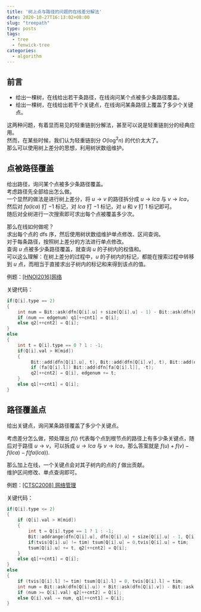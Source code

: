 ```yaml
---
title: '树上点与路径的问题的在线差分解法'
date: 2020-10-27T16:13:02+08:00
slug: "treepath"
type: posts
tags:
  - tree
  - fenwick-tree
categories:
  - algorithm
---
```


## 前言

- 给出一棵树，在线给出若干条路径，在线询问某个点被多少条路径覆盖。
- 给出一棵树，在线给出若干个关键点，在线询问某条路径上覆盖了多少个关键点。

这两种问题，有着显而易见的轻重链剖分解法，甚至可以说是轻重链剖分的经典应用。  
然而，在某些时候，我们认为轻重链剖分 $O(\log^2 n)$ 的代价太大了。  
那么可以使用树上差分的思想，利用树状数组维护。  

## 点被路径覆盖

给出路径，询问某个点被多少条路径覆盖。  
考虑路径先全部给出怎么做。  
一个显然的做法是进行树上差分，将 $u \to v$ 的路径拆分成 $u \to lca$ 与 $v \to lca$，然后对 $fa(lca)$ 打 $-1$ 标记，对 $lca$ 打 $-1$ 标记，对 $u$ 和 $v$ 打 $1$ 标记即可。  
随后对全树进行一次搜索即可求出每个点被覆盖多少次。

那么在线如何做呢？  
求出每个点的 dfs 序，然后使用树状数组维护单点修改、区间查询。  
对于每条路径，按照树上差分的方法进行单点修改。  
查询 $u$ 点被多少条路径覆盖，就查询 $u$ 的子树内的权值和。  
可以这么理解：在树上差分的过程中，$u$ 的子树内的标记，都能在搜索过程中转移到 $u$ 点，而相当于直接求出子树内的标记和来得到该点的值。  

例题：[\[HNOI2016\]网络](https://www.luogu.com.cn/problem/P3250)  

关键代码：

```cpp
if(Q[i].type == 2)
{
    int num = Bit::ask(dfn[Q[i].u] + size[Q[i].u] - 1) - Bit::ask(dfn[Q[i].u] - 1);
    if (num == edgenum) q1[++cnt1] = Q[i];
    else q2[++cnt2] = Q[i];
}
else
{
    int t = Q[i].type == 0 ? 1 : -1;
    if(Q[i].val > H[mid])
    {
         Bit::add(dfn[Q[i].u], t), Bit::add(dfn[Q[i].v], t), Bit::add(dfn[Q[i].l], -t);
         if (fa[Q[i].l]) Bit::add(dfn[fa[Q[i].l]], -t);
         q2[++cnt2] = Q[i], edgenum += t;
    }
    else q1[++cnt1] = Q[i];
}
```

## 路径覆盖点

给出关键点，询问某条路径覆盖了多少个关键点。

考虑差分怎么做，预处理出 $f(i)$ 代表每个点到根节点的路径上有多少条关键点，随后对于路径 $u \to v$，可以拆成 $u \to lca$ 与 $v \to lca$，那么答案就是 $f(u) + f(v) - f(lca) - f(fa(lca))$.

那么加上在线，一个关键点会对其子树内的点的 $f$ 做出贡献。  
维护区间修改、单点查询即可。

例题：[\[CTSC2008\] 网络管理](https://www.luogu.com.cn/problem/P4175)

关键代码：

```cpp
if(Q[i].type <= 2)
{
    if (Q[i].val > H[mid])
    {
        int t = Q[i].type == 1 ? 1 : -1;
        Bit::addrange(dfn[Q[i].u], dfn[Q[i].u] + size[Q[i].u] - 1, Q[i].type == 1 ? 1 : -1);
        if(tvis[Q[i].u] != tim) tsum[Q[i].u] = 0,tvis[Q[i].u] = tim;
        tsum[Q[i].u] += t, q2[++cnt2] = Q[i];
    }
    else q1[++cnt1] = Q[i];
}
else
{
    if (tvis[Q[i].l] != tim) tsum[Q[i].l] = 0, tvis[Q[i].l] = tim;
    int num = Bit::ask(dfn[Q[i].u]) + Bit::ask(dfn[Q[i].v]) - Bit::ask(dfn[Q[i].l]) * 2 + tsum[Q[i].l];
    if (num >= Q[i].val) q2[++cnt2] = Q[i];
    else Q[i].val -= num, q1[++cnt1] = Q[i];
}
```